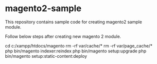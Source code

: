 # magento2-sample
This repository contains sample code for creating magento2 sample module.

Follow below steps after creating new magento 2 module.

cd c:/xampp/htdocs/magento
rm -rf var/cache/*
rm -rf var/page_cache/*
php bin/magento indexer:reindex
php bin/magento setup:upgrade
php bin/magento setup:static-content:deploy
